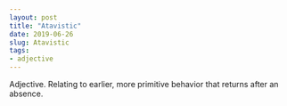 ```yaml
---
layout: post
title: "Atavistic"
date: 2019-06-26
slug: Atavistic
tags:
- adjective
---
```


Adjective. Relating to earlier, more primitive behavior that returns after an absence.
